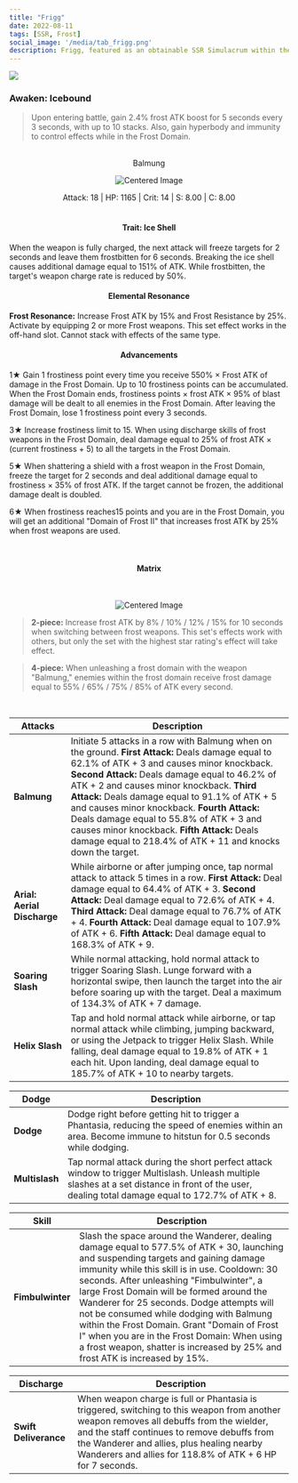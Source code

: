 ```yaml
---
title: "Frigg"
date: 2022-08-11
tags: [SSR, Frost]
social_image: '/media/tab_frigg.png'
description: Frigg, featured as an obtainable SSR Simulacrum within the simulacrum system, associated with the weapon Balmung.
---
```

![](https://i.postimg.cc/KztJp9Kp/Simulacrum-Frigg-Awaken.webp)

### Awaken: Icebound
> Upon entering battle, gain 2.4% frost ATK boost for 5 seconds every 3 seconds, with up to 10 stacks. Also, gain hyperbody and immunity to control effects while in the Frost Domain.

</br>

<center>
Balmung
</center>
<p align="center">
<img src="https://i.postimg.cc/ncDXQ6DD/Icon-Weapon-Balmung.webp" alt="Centered Image">
</p>
<center>
Attack: 18 | HP: 1165 | Crit: 14 | S: 8.00 | C: 8.00
</center>

</br>

<h4 style="text-align: center;"> Trait: Ice Shell </h4>
When the weapon is fully charged, the next attack will freeze targets for 2 seconds and leave them frostbitten for 6 seconds. Breaking the ice shell causes additional damage equal to 151% of ATK. While frostbitten, the target's weapon charge rate is reduced by 50%.

<h4 style="text-align: center;"> Elemental Resonance </h4>

**Frost Resonance:** Increase Frost ATK by 15% and Frost Resistance by 25%. Activate by equipping 2 or more Frost weapons. This set effect works in the off-hand slot. Cannot stack with effects of the same type.

<h4 style="text-align: center;"> Advancements </h4>



1★ Gain 1 frostiness point every time you receive 550% × Frost ATK of damage in the Frost Domain. Up to 10 frostiness points can be accumulated. When the Frost Domain ends, frostiness points × frost ATK × 95% of blast damage will be dealt to all enemies in the Frost Domain. After leaving the Frost Domain, lose 1 frostiness point every 3 seconds.

3★ Increase frostiness limit to 15. When using discharge skills of frost weapons in the Frost Domain, deal damage equal to 25% of frost ATK × (current frostiness + 5) to all the targets in the Frost Domain.


5★ When shattering a shield with a frost weapon in the Frost Domain, freeze the target for 2 seconds and deal additional damage equal to frostiness × 35% of frost ATK. If the target cannot be frozen, the additional damage dealt is doubled.

6★ When frostiness reaches15 points and you are in the Frost Domain, you will get an additional "Domain of Frost II" that increases frost ATK by 25% when frost weapons are used.



</br>

<h4 style="text-align: center;"> Matrix </h4>

</br>

<p align="center">
    <img src="https://i.postimg.cc/cHrZRHBV/Frigg-m.png)" alt="Centered Image">
</p>

> **2-piece:** Increase frost ATK by 8% / 10% / 12% / 15% for 10 seconds when switching between frost weapons. This set's effects work with others, but only the set with the highest star rating's effect will take effect.

> **4-piece:** When unleashing a frost domain with the weapon "Balmung," enemies within the frost domain receive frost damage equal to 55% / 65% / 75% / 85% of ATK every second.

</br>

| Attacks          | Description                                                                                                                     |
|-----------------|---------------------------------------------------------------------------------------------------------------------------------|
| **Balmung** | Initiate 5 attacks in a row with Balmung when on the ground. **First Attack:** Deals damage equal to 62.1% of ATK + 3 and causes minor knockback. **Second Attack:** Deals damage equal to 46.2% of ATK + 2 and causes minor knockback. **Third Attack:** Deals damage equal to 91.1% of ATK + 5 and causes minor knockback. **Fourth Attack:** Deals damage equal to 55.8% of ATK + 3 and causes minor knockback. **Fifth Attack:** Deals damage equal to 218.4% of ATK + 11 and knocks down the target. |
| **Arial: Aerial Discharge**| While airborne or after jumping once, tap normal attack to attack 5 times in a row. **First Attack:** Deal damage equal to 64.4% of ATK + 3. **Second Attack:** Deal damage equal to 72.6% of ATK + 4. **Third Attack:** Deal damage equal to 76.7% of ATK + 4. **Fourth Attack:** Deal damage equal to 107.9% of ATK + 6. **Fifth Attack:** Deal damage equal to 168.3% of ATK + 9. |
| **Soaring Slash**| While normal attacking, hold normal attack to trigger Soaring Slash. Lunge forward with a horizontal swipe, then launch the target into the air before soaring up with the target. Deal a maximum of 134.3% of ATK + 7 damage. |
| **Helix Slash**| Tap and hold normal attack while airborne, or tap normal attack while climbing, jumping backward, or using the Jetpack to trigger Helix Slash. While falling, deal damage equal to 19.8% of ATK + 1 each hit. Upon landing, deal damage equal to 185.7% of ATK + 10 to nearby targets. |

| Dodge        | Description                                                                                                                     |
|-----------------|---------------------------------------------------------------------------------------------------------------------------------|
| **Dodge** | Dodge right before getting hit to trigger a Phantasia, reducing the speed of enemies within an area. Become immune to hitstun for 0.5 seconds while dodging. |
| **Multislash**| Tap normal attack during the short perfect attack window to trigger Multislash. Unleash multiple slashes at a set distance in front of the user, dealing total damage equal to 172.7% of ATK + 8. |

| Skill        | Description                                                                                                                     |
|-----------------|---------------------------------------------------------------------------------------------------------------------------------|
| **Fimbulwinter** | Slash the space around the Wanderer, dealing damage equal to 577.5% of ATK + 30, launching and suspending targets and gaining damage immunity while this skill is in use. Cooldown: 30 seconds. After unleashing "Fimbulwinter", a large Frost Domain will be formed around the Wanderer for 25 seconds. Dodge attempts will not be consumed while dodging with Balmung within the Frost Domain. Grant "Domain of Frost I" when you are in the Frost Domain: When using a frost weapon, shatter is increased by 25% and frost ATK is increased by 15%. |

| Discharge          | Description                                                                                                                     |
|-----------------|---------------------------------------------------------------------------------------------------------------------------------|
| **Swift Deliverance** | When weapon charge is full or Phantasia is triggered, switching to this weapon from another weapon removes all debuffs from the wielder, and the staff continues to remove debuffs from the Wanderer and allies, plus healing nearby Wanderers and allies for 118.8% of ATK + 6 HP for 7 seconds. |




